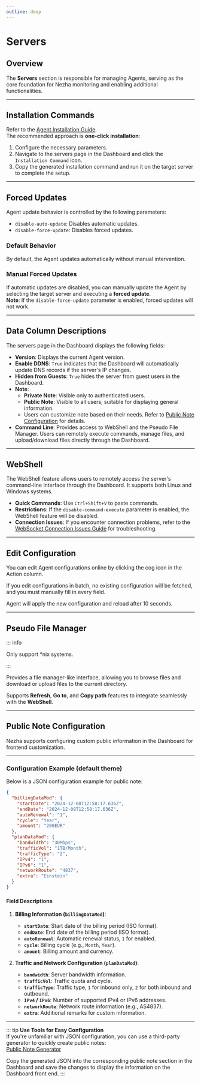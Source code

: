 ```yaml
---
outline: deep
---
```


# Servers

## Overview

The **Servers** section is responsible for managing Agents, serving as the core foundation for Nezha monitoring and enabling additional functionalities.

---

## Installation Commands

Refer to the [Agent Installation Guide](/en_US/guide/agent.html).  
The recommended approach is **one-click installation**:

1. Configure the necessary parameters.
2. Navigate to the servers page in the Dashboard and click the `Installation Command` icon.
3. Copy the generated installation command and run it on the target server to complete the setup.

---

## Forced Updates

Agent update behavior is controlled by the following parameters:

- `disable-auto-update`: Disables automatic updates.
- `disable-force-update`: Disables forced updates.

### Default Behavior

By default, the Agent updates automatically without manual intervention.

### Manual Forced Updates

If automatic updates are disabled, you can manually update the Agent by selecting the target server and executing a **forced update**.  
**Note**: If the `disable-force-update` parameter is enabled, forced updates will not work.

---

## Data Column Descriptions

The servers page in the Dashboard displays the following fields:

- **Version**: Displays the current Agent version.
- **Enable DDNS**: `True` indicates that the Dashboard will automatically update DNS records if the server's IP changes.
- **Hidden from Guests**: `True` hides the server from guest users in the Dashboard.
- **Note**:
  - **Private Note**: Visible only to authenticated users.
  - **Public Note**: Visible to all users, suitable for displaying general information.
  - Users can customize note based on their needs. Refer to [Public Note Configuration](#public-note-configuration) for details.
- **Command Line**: Provides access to WebShell and the Pseudo File Manager. Users can remotely execute commands, manage files, and upload/download files directly through the Dashboard.

---

## WebShell

The WebShell feature allows users to remotely access the server's command-line interface through the Dashboard. It supports both Linux and Windows systems.

- **Quick Commands**: Use `Ctrl+Shift+V` to paste commands.
- **Restrictions**: If the `disable-command-execute` parameter is enabled, the WebShell feature will be disabled.
- **Connection Issues**: If you encounter connection problems, refer to the [WebSocket Connection Issues Guide](/en_US/guide/q4.html) for troubleshooting.

---

## Edit Configuration

You can edit Agent configurations online by clicking the cog icon in the Action column.

If you edit configurations in batch, no existing configuration will be fetched, and you must manually fill in every field.

Agent will apply the new configuration and reload after 10 seconds.

---

## Pseudo File Manager

::: info

Only support \*nix systems.

:::

Provides a file manager-like interface, allowing you to browse files and download or upload files to the current directory.

Supports **Refresh**, **Go to**, and **Copy path** features to integrate seamlessly with the **WebShell**.

---

## Public Note Configuration

Nezha supports configuring custom public information in the Dashboard for frontend customization.

---

### Configuration Example (default theme)

Below is a JSON configuration example for public note:

```json
{
  "billingDataMod": {
    "startDate": "2024-12-08T12:58:17.636Z",
    "endDate": "2024-12-08T12:58:17.636Z",
    "autoRenewal": "1",
    "cycle": "Year",
    "amount": "200EUR"
  },
  "planDataMod": {
    "bandwidth": "30Mbps",
    "trafficVol": "1TB/Month",
    "trafficType": "2",
    "IPv4": "1",
    "IPv6": "1",
    "networkRoute": "4837",
    "extra": "Einstein"
  }
}
```

#### Field Descriptions

1. **Billing Information (`billingDataMod`)**:

   - **`startDate`**: Start date of the billing period (ISO format).
   - **`endDate`**: End date of the billing period (ISO format).
   - **`autoRenewal`**: Automatic renewal status, `1` for enabled.
   - **`cycle`**: Billing cycle (e.g., `Month`, `Year`).
   - **`amount`**: Billing amount and currency.

2. **Traffic and Network Configuration (`planDataMod`)**:
   - **`bandwidth`**: Server bandwidth information.
   - **`trafficVol`**: Traffic quota and cycle.
   - **`trafficType`**: Traffic type, `1` for inbound only, `2` for both inbound and outbound.
   - **`IPv4` / `IPv6`**: Number of supported IPv4 or IPv6 addresses.
   - **`networkRoute`**: Network route information (e.g., AS4837).
   - **`extra`**: Additional remarks for custom information.

---

::: tip
**Use Tools for Easy Configuration**  
If you're unfamiliar with JSON configuration, you can use a third-party generator to quickly create public notes:  
[Public Note Generator](https://nezhainfojson.pages.dev/)

Copy the generated JSON into the corresponding public note section in the Dashboard and save the changes to display the information on the Dashboard front end.
:::
